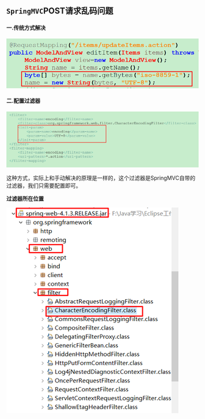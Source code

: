 ## `SpringMVC`POST请求乱码问题

#### 一.传统方式解决

![](../images/7.png)

#### 二.配置过滤器

![](../images/8.png)

​	这种方式，实际上和手动解决的原理是一样的，这个过滤器是SpringMVC自带的过滤器，我们只需要配置即可。

**过滤器所在位置**

![](../images/9.png)